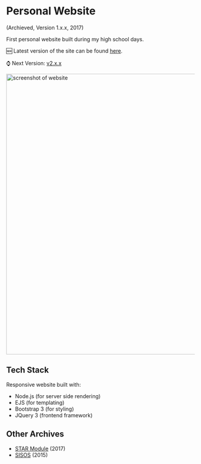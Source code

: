 # Personal Website

(Archieved, Version 1.x.x, 2017)

First personal website built during my high school days.

🆕 Latest version of the site can be found [here](https://github.com/dhruv-tech/dhruv.tech).

⌚ Next Version: [v2.x.x](https://github.com/dhruv-tech/dhruv.tech_v2)

<img src="https://github.com/dhruv-tech/dhruv.tech_v1/assets/26849655/d565158c-f71c-469c-8bbd-547811d7d4b6" width="750" alt="screenshot of website">


## Tech Stack

Responsive website built with:

* Node.js (for server side rendering)
* EJS (for templating)
* Bootstrap 3 (for styling)
* JQuery 3 (frontend framework)

## Other Archives

* [STAR Module](https://github.com/dhruv-tech/star-module) (2017)
* [SISOS](https://github.com/dhruv-tech/sisos) (2015)
